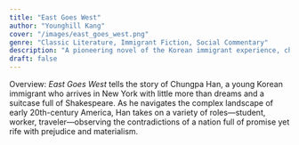 ```yaml
---
title: "East Goes West"  
author: "Younghill Kang"  
cover: "/images/east_goes_west.png"  
genre: "Classic Literature, Immigrant Fiction, Social Commentary"  
description: "A pioneering novel of the Korean immigrant experience, chronicling a young man’s journey through 1920s America as he grapples with identity, cultural dissonance, and the pursuit of the American Dream."  
draft: false  
---
```


Overview:
*East Goes West* tells the story of Chungpa Han, a young Korean immigrant who arrives in New York with little more than dreams and a suitcase full of Shakespeare. As he navigates the complex landscape of early 20th-century America, Han takes on a variety of roles—student, worker, traveler—observing the contradictions of a nation full of promise yet rife with prejudice and materialism. 

